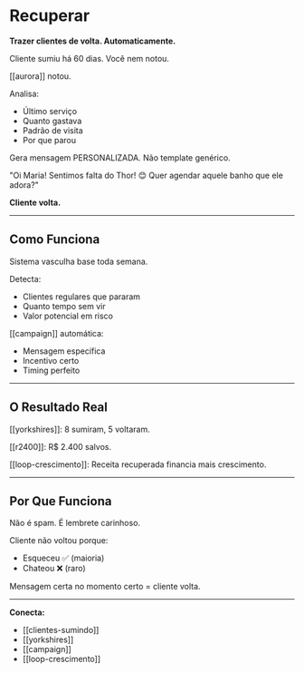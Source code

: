 # Recuperar

**Trazer clientes de volta. Automaticamente.**

Cliente sumiu há 60 dias. Você nem notou.

[[aurora]] notou.

Analisa:
- Último serviço
- Quanto gastava
- Padrão de visita
- Por que parou

Gera mensagem PERSONALIZADA. Não template genérico.

"Oi Maria! Sentimos falta do Thor! 😊 Quer agendar aquele banho que ele adora?"

**Cliente volta.**

---

## Como Funciona

Sistema vasculha base toda semana.

Detecta:
- Clientes regulares que pararam
- Quanto tempo sem vir
- Valor potencial em risco

[[campaign]] automática:
- Mensagem específica
- Incentivo certo
- Timing perfeito

---

## O Resultado Real

[[yorkshires]]: 8 sumiram, 5 voltaram.

[[r2400]]: R$ 2.400 salvos.

[[loop-crescimento]]: Receita recuperada financia mais crescimento.

---

## Por Que Funciona

Não é spam. É lembrete carinhoso.

Cliente não voltou porque:
- Esqueceu ✅ (maioria)
- Chateou ❌ (raro)

Mensagem certa no momento certo = cliente volta.

---

**Conecta:**
- [[clientes-sumindo]]
- [[yorkshires]]
- [[campaign]]
- [[loop-crescimento]]
